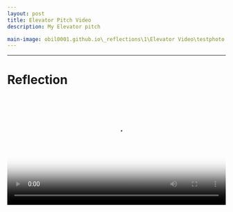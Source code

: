 ```yaml
---
layout: post
title: Elevator Pitch Video
description: My Elevator pitch 

main-image: obil0001.github.io\_reflections\1\Elevator Video\testphoto.png
---
```

---
# Reflection
<video controls playsinline width="100%" poster="obil0001.github.io\_reflections\1\Elevator Video\testphoto.png">
  <source src="_reflections/1/Elevator Video/testvideo.mp4" type="video/mp4">
  Your browser does not support the video tag. <a href="/assets/videos/elevator.mp4">Download the video</a>.
</video>
